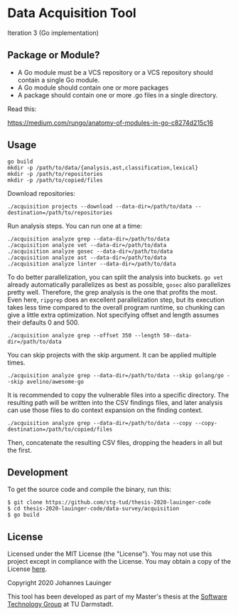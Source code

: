 # Data Acquisition Tool

Iteration 3 (Go implementation)


## Package or Module?

 - A Go module must be a VCS repository or a VCS repository should contain a single Go module.
 - A Go module should contain one or more packages
 - A package should contain one or more .go files in a single directory.

Read this:

https://medium.com/rungo/anatomy-of-modules-in-go-c8274d215c16


## Usage

```shell script
go build
mkdir -p /path/to/data/{analysis,ast,classification,lexical}
mkdir -p /path/to/repositories
mkdir -p /path/to/copied/files
```

Download repositories:

```shell script
./acquisition projects --download --data-dir=/path/to/data --destination=/path/to/repositories
```

Run analysis steps. You can run one at a time:

```shell script
./acquisition analyze grep --data-dir=/path/to/data
./acquisition analyze vet --data-dir=/path/to/data
./acquisition analyze gosec --data-dir=/path/to/data
./acquisition analyze ast --data-dir=/path/to/data
./acquisition analyze linter --data-dir=/path/to/data
```

To do better parallelization, you can split the analysis into buckets. `go vet` already automatically parallelizes as
best as possible, `gosec` also parallelizes pretty well. Therefore, the grep analysis is the one that profits the most.
Even here, `ripgrep` does an excellent parallelization step, but its execution takes less time compared to the overall
program runtime, so chunking can give a little extra optimization. Not specifying offset and length assumes their
defaults 0 and 500.

```shell script
./acquisition analyze grep --offset 350 --length 50--data-dir=/path/to/data
```

You can skip projects with the skip argument. It can be applied multiple times.

```shell script
./acquisition analyze grep --data-dir=/path/to/data --skip golang/go --skip avelino/awesome-go
```

It is recommended to copy the vulnerable files into a specific directory. The resulting path will be written into the
CSV findings files, and later analysis can use those files to do context expansion on the finding context.

```shell script
./acquisition analyze grep --data-dir=/path/to/data --copy --copy-destination=/path/to/copied/files
```

Then, concatenate the resulting CSV files, dropping the headers in all but the first.


## Development

To get the source code and compile the binary, run this:

```
$ git clone https://github.com/stg-tud/thesis-2020-lauinger-code
$ cd thesis-2020-lauinger-code/data-survey/acquisition
$ go build
```


## License

Licensed under the MIT License (the "License"). You may not use this project except in compliance with the License. You 
may obtain a copy of the License [here](https://opensource.org/licenses/MIT).

Copyright 2020 Johannes Lauinger

This tool has been developed as part of my Master's thesis at the 
[Software Technology Group](https://www.stg.tu-darmstadt.de/stg/homepage.en.jsp) at TU Darmstadt.
